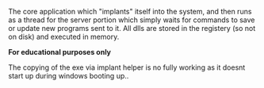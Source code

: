 The core application which "implants" itself into the system, and then runs as a thread for the server portion
which simply waits for commands to save or update new programs sent to it. All dlls are stored in the registery (so not on disk)
and executed in memory.

**For educational purposes only**

The copying of the exe via implant helper is no fully working as it doesnt start up during windows booting up..